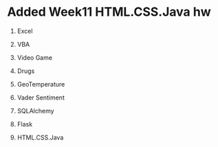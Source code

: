# Added Week11 HTML.CSS.Java hw

1. Excel

2. VBA

3. Video Game

4. Drugs

5. GeoTemperature

6. Vader Sentiment

7. SQLAlchemy

8. Flask

9. HTML.CSS.Java

